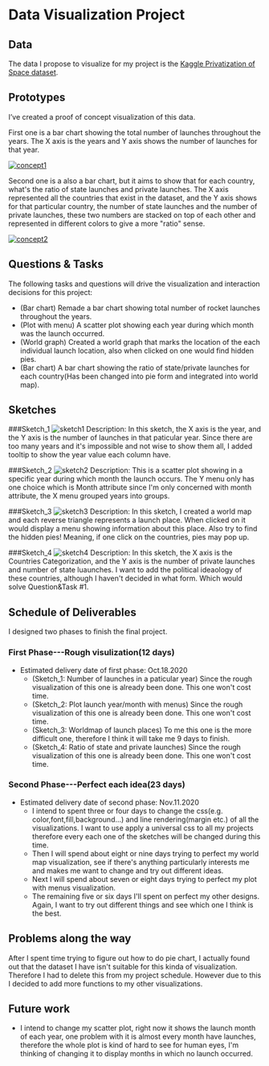 # Data Visualization Project

## Data

The data I propose to visualize for my project is the [Kaggle Privatization of Space dataset](https://www.kaggle.com/davidroberts13/one-small-step-for-data).

## Prototypes

I’ve created a proof of concept visualization of this data. 

First one is a bar chart showing the total number of launches throughout the years. The X axis is the years and Y axis shows the number of launches for that year.

[![concept1](<https://user-images.githubusercontent.com/63271980/94351007-4fa47c80-0022-11eb-8c81-db530b72dac8.png>
)](https://vizhub.com/TaylorW43/44baed18d77248a5b7be970eab5c8bda)

Second one is a also a bar chart, but it aims to show that for each country, what's the ratio of state launches and private launches. The X axis represented all the countries that exist in the dataset, and the Y axis shows for that particular country, the number of state launches and the number of private launches, these two numbers are stacked on top of each other and represented in different colors to give a more "ratio" sense.

[![concept2](<https://user-images.githubusercontent.com/63271980/94351105-51bb0b00-0023-11eb-83e5-5c610b52085c.png>
)](https://vizhub.com/TaylorW43/bdcb44f70d6a4500b3f65054adeecbd0)

## Questions & Tasks

The following tasks and questions will drive the visualization and interaction decisions for this project:

 * (Bar chart) Remade a bar chart showing total number of rocket launches throughout the years.
 * (Plot with menu) A scatter plot showing each year during which month was the launch occurred.
 * (World graph) Created a world graph that marks the location of the each individual launch location, also when clicked on one would find hidden pies.
 * (Bar chart) A bar chart showing the ratio of state/private launches for each country(Has been changed into pie form and integrated into world map).

## Sketches

###Sketch_1
![sketch1](<https://user-images.githubusercontent.com/63271980/94375137-770d4f00-00df-11eb-942d-4e5944f0e280.png>
)
Description:
In this sketch, the X axis is the year, and the Y axis is the number of launches in that paticular year. Since there are too many years and it's impossible and not wise to show them all, I added tooltip to show the year value each column have.

###Sketch_2
![sketch2](https://user-images.githubusercontent.com/63271980/95107264-ac312700-0707-11eb-9046-4f17626b69a2.png)
Description:
This is a scatter plot showing in a specific year during which month the launch occurs. The Y menu only has one choice which is Month attribute since I'm only concerned with month attribute, the X menu grouped years into groups.

###Sketch_3
![sketch3](<https://user-images.githubusercontent.com/63271980/94375141-87bdc500-00df-11eb-9d58-8188c99691d9.png>
)
Description:
In this sketch, I created a world map and each reverse triangle represents a launch place. When clicked on it would display a menu showing information about this place. Also try to find the hidden pies! Meaning, if one click on the countries, pies may pop up.

###Sketch_4
![sketch4](<https://user-images.githubusercontent.com/63271980/94375148-96a47780-00df-11eb-9243-2b688cf356d9.png>
)
Description:
In this sketch, the X axis is the Countries Categorization, and the Y axis is the number of private launches and number of state luaunches. I want to add the political ideaology of these countries, although I haven't decided in what form. Which would solve Question&Task #1.

## Schedule of Deliverables
I designed two phases to finish the final project.
### First Phase---Rough visulization(12 days)
* Estimated delivery date of first phase: Oct.18.2020
  * (Sketch_1: Number of launches in a paticular year) Since the rough visualization of this one is already been done. This one won't cost time.
  * (Sketch_2: Plot launch year/month with menus) Since the rough visualization of this one is already been done. This one won't cost time.
  * (Sketch_3: Worldmap of launch places) To me this one is the more difficult one, therefore I think it will take me 9 days to finish.
  * (Sketch_4: Ratio of state and private launches) Since the rough visualization of this one is already been done. This one won't cost time.
### Second Phase---Perfect each idea(23 days)
* Estimated delivery date of second phase: Nov.11.2020
  * I intend to spent three or four days to change the css(e.g. color,font,fill,background...) and line rendering(margin etc.) of all the visualizations. I want to use apply a universal css to all my projects therefore every each one of the sketches will be changed during this time.
  * Then I will spend about eight or nine days trying to perfect my world map visualization, see if there's anything particularly interests me and makes me want to change and try out different ideas.
  * Next I will spend about seven or eight days trying to perfect my plot with menus visualization.
  * The remaining five or six days I'll spent on perfect my other designs. Again, I want to try out different things and see which one I think is the best.

## Problems along the way
After I spent time trying to figure out how to do pie chart, I actually found out that the dataset I have isn't suitable for this kinda of visualization. Therefore I had to delete this from my project schedule. However due to this I decided to add more functions to my other visualizations.

## Future work
* I intend to change my scatter plot, right now it shows the launch month of each year, one problem with it is almost every month have launches, therefore the whole plot is kind of hard to see for human eyes, I'm thinking of changing it to display months in which no launch occurred.

